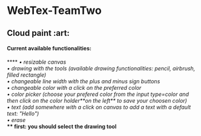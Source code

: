 # WebTex-TeamTwo
<h2><b>Cloud paint</b> :art: </h2>

<h4>Current available functionalities: </h4>****
<i>• resizable canvas </i></br>
<i>• drawing with the tools (available drawing functionalities: pencil, airbrush, filled rectangle) </i></br>
<i>• changeable line width with the plus and minus sign buttons </i></br>
<i>• changeable color with a click on the preferred color </i></br>
<i>• color picker (choose your prefered color from the input type=color and then click on the color holder**on the left** to save your choosen color) </i></br>
<i>• text (add somewhere with a click on canvas to add a text with a default text: "Hello") </i></br>
<i>• erase </i></br>
<b> ** first: you should select the drawing tool </b></br>
